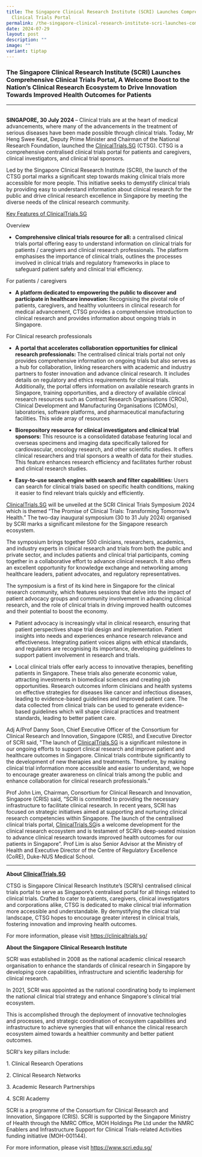 ```yaml
---
title: The Singapore Clinical Research Institute (SCRI) Launches Comprehensive
  Clinical Trials Portal
permalink: /the-singapore-clinical-research-institute-scri-launches-comprehensive-clinical-trials-portal/
date: 2024-07-29
layout: post
description: ""
image: ""
variant: tiptap
---
```

<h3>The Singapore Clinical Research Institute (SCRI) Launches Comprehensive Clinical Trials Portal, A Welcome Boost to the Nation’s Clinical Research Ecosystem to Drive Innovation Towards Improved Health Outcomes for Patients</h3>
<p></p>
<p></p>
<hr>
<p></p>
<p>
<br><strong>SINGAPORE, 30 July 2024 </strong>–&nbsp;Clinical trials are at
the heart of medical advancements, where many of the advancements in the
treatment of serious diseases have been made possible through clinical
trials. Today, Mr Heng Swee Keat, Deputy Prime Minister and Chairman of
the National Research Foundation, launched the <a href="http://ClinicalTrials.SG" rel="noopener noreferrer nofollow" target="_blank">ClinicalTrials.SG</a> (CTSG). CTSG is a
comprehensive centralised clinical trials portal for patients and caregivers,
clinical investigators, and clinical trial sponsors.&nbsp;</p>
<p>Led by the Singapore Clinical Research Institute (SCRI), the launch of
the CTSG portal marks a significant step towards making clinical trials
more accessible for more people. This initiative seeks to demystify clinical
trials by providing easy to understand information about clinical research
for the public and drive clinical research excellence in Singapore by meeting
the diverse needs of the clinical research community.&nbsp;</p>
<p></p>
<p><u>Key Features of ClinicalTrials.SG</u>
</p>
<p>Overview&nbsp;</p>
<ul data-tight="true" class="tight">
<li>
<p><strong>Comprehensive clinical trials resource for all: </strong>a centralised
clinical trials portal offering easy to understand information on clinical
trials for patients / caregivers and clinical research professionals. The
platform emphasises the importance of clinical trials, outlines the processes
involved in clinical trials and regulatory frameworks in place to safeguard
patient safety and clinical trial efficiency.&nbsp;</p>
</li>
</ul>
<p></p>
<p>For patients / caregivers&nbsp;</p>
<ul data-tight="true" class="tight">
<li>
<p><strong>A platform dedicated to empowering the public to discover and participate in healthcare innovation: </strong>Recognising
the pivotal role of patients, caregivers, and healthy volunteers in clinical
research for medical advancement, CTSG provides a comprehensive introduction
to clinical research and provides information about ongoing trials in Singapore.&nbsp;</p>
</li>
</ul>
<p></p>
<p>For Clinical research professionals&nbsp;</p>
<ul data-tight="true" class="tight">
<li>
<p><strong>A portal that accelerates collaboration opportunities for clinical research professionals: </strong>The
centralised clinical trials portal not only provides comprehensive information
on ongoing trials but also serves as a hub for collaboration, linking researchers
with academic and industry partners to foster innovation and advance clinical
research. It includes details on regulatory and ethics requirements for
clinical&nbsp;trials. Additionally, the portal offers information on available
research grants in Singapore, training opportunities, and a directory of
available clinical research resources such as Contract Research Organisations
(CROs), Clinical Development and Manufacturing Organisations (CDMOs), laboratories,
software platforms, and pharmaceutical manufacturing facilities. This wide
array of resources&nbsp;</p>
<p></p>
</li>
<li>
<p><strong>Biorepository resource for clinical investigators and clinical trial sponsors: </strong>This
resource is a consolidated database featuring local and overseas specimens
and imaging data specifically tailored for cardiovascular, oncology research,
and other scientific studies. It offers clinical researchers and trial
sponsors a wealth of data for their studies. This feature enhances research
efficiency and facilitates further robust and clinical research studies.&nbsp;</p>
<p></p>
</li>
<li>
<p><strong>Easy-to-use search engine with search and filter capabilities: </strong>Users
can search for clinical trials based on specific health conditions, making
it easier to find relevant trials quickly and efficiently.</p>
</li>
</ul>
<p><a href="0" rel="noopener noreferrer nofollow" target="_blank">ClinicalTrials.SG</a> will
be unveiled at the SCRI Clinical Trials Symposium 2024 which is themed
“The Promise of Clinical Trials: Transforming Tomorrow’s Health.” The two-day
inaugural symposium (30 to 31 July 2024) organised by SCRI marks a significant
milestone for the Singapore research ecosystem.&nbsp;</p>
<p>The symposium brings together 500 clinicians, researchers, academics,
and industry experts in clinical research and trials from both the public
and private sector, and includes patients and clinical trial participants,
coming together in a collaborative effort to advance clinical research.
It also offers an excellent opportunity for knowledge exchange and networking
among healthcare leaders, patient advocates, and regulatory representatives.&nbsp;</p>
<p>The symposium is a first of its kind here in Singapore for the clinical
research community, which features sessions that delve into the impact
of patient advocacy groups and community involvement in advancing clinical
research, and the role of clinical trials in driving improved health outcomes
and their potential to boost the economy.&nbsp;&nbsp;</p>
<ul data-tight="true" class="tight">
<li>
<p>Patient advocacy is increasingly vital in clinical research, ensuring
that patient perspectives shape trial design and implementation. Patient
insights into needs and experiences enhance research relevance and effectiveness.
Integrating patient voices aligns with ethical standards, and regulators
are recognising its importance, developing guidelines to support patient
involvement in research and trials.&nbsp;</p>
<p></p>
</li>
<li>
<p>Local clinical trials offer early access to innovative therapies, benefiting
patients in Singapore. These trials also generate economic value, attracting
investments in biomedical sciences and creating job opportunities. Research
outcomes inform clinicians and health systems on effective strategies for
diseases like cancer and infectious diseases, leading to evidence-based
guidelines and improved patient care. The data collected from clinical
trials can be used to generate evidence-based guidelines which will shape
clinical practices and treatment standards, leading to better patient care.&nbsp;</p>
</li>
</ul>
<p>Adj A/Prof Danny Soon, Chief Executive Officer of the Consortium for Clinical
Research and Innovation, Singapore (CRIS), and Executive Director of SCRI
said, "The launch of <a href="http://ClinicalTrials.SG" rel="noopener noreferrer nofollow" target="_blank">ClinicalTrials.SG</a> is a significant milestone
in our ongoing efforts to support clinical research and improve patient
and healthcare outcomes in Singapore. Clinical trials contribute significantly
to the development of new therapies and treatments. Therefore, by making
clinical trial information more accessible and easier to understand, we
hope to encourage greater awareness on clinical trials among the public
and enhance collaboration for clinical research professionals.”&nbsp;</p>
<p>Prof John Lim, Chairman, Consortium for Clinical Research and Innovation,
Singapore (CRIS) said, “SCRI is committed to providing the necessary infrastructure
to facilitate clinical research. In recent years, SCRI has focused on strategic
initiatives aimed at supporting and nurturing clinical research competencies
within Singapore. The launch of the centralised clinical trials portal,
<a href="http://ClinicalTrials.SG" rel="noopener noreferrer nofollow" target="_blank">ClinicalTrials.SG</a>is a welcome development for the clinical research
ecosystem and is testament of SCRI’s deep-seated mission to advance clinical
research towards improved health outcomes for our patients in Singapore”.
Prof Lim is also Senior Advisor at the Ministry of Health and Executive
Director of the Centre of Regulatory Excellence (CoRE), Duke-NUS Medical
School.&nbsp;</p>
<p></p>
<p></p>
<hr>
<p></p>
<p><strong>About <a href="http://ClinicalTrials.SG" rel="noopener noreferrer nofollow" target="_blank">ClinicalTrials.SG</a>&nbsp;</strong>
</p>
<p>CTSG is Singapore Clinical Research Institute’s (SCRI’s) centralised clinical
trials portal to serve as Singapore’s centralised portal for all things
related to clinical trials. Crafted to cater to patients, caregivers, clinical
investigators and corporations alike, CTSG is dedicated to make clinical
trial information more accessible and understandable. By demystifying the
clinical trial landscape, CTSG hopes to encourage greater interest in clinical
trials, fostering innovation and improving health outcomes.&nbsp;</p>
<p>For more information, please visit <a href="https://clinicaltrials.sg/" rel="noopener noreferrer nofollow" target="_blank">https://clinicaltrials.sg/</a>&nbsp;</p>
<p></p>
<p><strong>About the Singapore Clinical Research Institute&nbsp;</strong>
</p>
<p>SCRI was established in 2008 as the national academic clinical research
organisation to enhance the standards of clinical research in Singapore
by developing core capabilities, infrastructure and scientific leadership
for clinical research.&nbsp;</p>
<p>In 2021, SCRI was appointed as the national coordinating body to implement
the national clinical trial strategy and enhance Singapore's clinical trial
ecosystem.&nbsp;</p>
<p>This is accomplished through the deployment of innovative technologies
and processes, and strategic coordination of ecosystem capabilities and
infrastructure to achieve synergies that will enhance the clinical research
ecosystem aimed towards a healthier community and better patient outcomes.&nbsp;</p>
<p>SCRI's key pillars include:&nbsp;</p>
<p>1. Clinical Research Operations&nbsp;</p>
<p>2. Clinical Research Networks&nbsp;</p>
<p>3. Academic Research Partnerships&nbsp;</p>
<p>4. SCRI Academy&nbsp;</p>
<p>SCRI is a programme of the Consortium for Clinical Research and Innovation,
Singapore (CRIS). SCRI is supported by the Singapore Ministry of Health
through the NMRC Office, MOH Holdings Pte Ltd under the NMRC Enablers and
Infrastructure Support for Clinical Trials-related Activities funding initiative
(MOH-001144).&nbsp;</p>
<p>For more information, please visit <a href="https://www.scri.edu.sg/" rel="noopener noreferrer nofollow" target="_blank">https://www.scri.edu.sg/</a>&nbsp;</p>